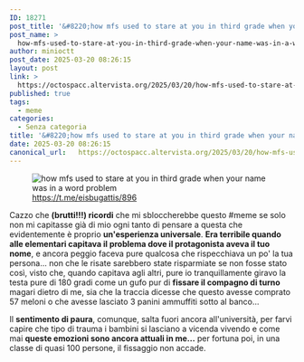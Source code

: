 ```yaml
---
ID: 18271
post_title: '&#8220;how mfs used to stare at you in third grade when your name was in a word problem&#8221; — &#8220;come gli stronzi ti guardavano in terza elementare quando c&#8217;era il tuo nome in un problema&#8221;'
post_name: >
  how-mfs-used-to-stare-at-you-in-third-grade-when-your-name-was-in-a-word-problem-come-gli-stronzi-ti-guardavano-in-terza-elementare-quando-cera-il-tuo-nome-in-un-problema
author: minioctt
post_date: 2025-03-20 08:26:15
layout: post
link: >
  https://octospacc.altervista.org/2025/03/20/how-mfs-used-to-stare-at-you-in-third-grade-when-your-name-was-in-a-word-problem-come-gli-stronzi-ti-guardavano-in-terza-elementare-quando-cera-il-tuo-nome-in-un-problema/
published: true
tags:
  - meme
categories:
  - Senza categoria
title: '&#8220;how mfs used to stare at you in third grade when your name was in a word problem&#8221; — &#8220;come gli stronzi ti guardavano in terza elementare quando c&#8217;era il tuo nome in un problema&#8221;'
date: 2025-03-20 08:26:15
canonical_url:   https://octospacc.altervista.org/2025/03/20/how-mfs-used-to-stare-at-you-in-third-grade-when-your-name-was-in-a-word-problem-come-gli-stronzi-ti-guardavano-in-terza-elementare-quando-cera-il-tuo-nome-in-un-problema/
---
```

<!-- wp:image {"id":18270,"sizeSlug":"large","linkDestination":"none"} -->
<figure class="wp-block-image size-large"><img src="{{site.cdnurl}}/assets/uploads/2025/03/photo_5925020076640160063_x3173714967802485674-320x399.jpg" alt="how mfs used to
stare at you in third grade
when your name was in a
word problem" class="wp-image-18270"/><figcaption class="wp-element-caption"><a href="https://t.me/eisbugattis/896">https://t.me/eisbugattis/896</a></figcaption></figure>
<!-- /wp:image -->

<!-- wp:paragraph -->
<p>Cazzo che <strong>(brutti!!!) ricordi</strong> che mi sbloccherebbe questo #meme se solo non mi capitasse già di mio ogni tanto di pensare a questa che evidentemente è proprio <strong>un'esperienza universale</strong>. <strong>Era terribile quando alle elementari capitava il problema dove il protagonista aveva il tuo nome</strong>, e ancora peggio faceva pure qualcosa che rispecchiava un po' la tua persona... non che le risate sarebbero state risparmiate se non fosse stato così, visto che, quando capitava agli altri, pure io tranquillamente giravo la testa pure di 180 gradi come un gufo pur di <strong>fissare il compagno di turno</strong> magari dietro di me, sia che la traccia dicesse che questo avesse comprato 57 meloni o che avesse lasciato 3 panini ammuffiti sotto al banco...</p>
<!-- /wp:paragraph -->

<!-- wp:paragraph -->
<p>Il <strong>sentimento di paura</strong>, comunque, salta fuori ancora all'università, per farvi capire che tipo di trauma i bambini si lasciano a vicenda vivendo e come mai <strong>queste emozioni sono ancora attuali in me...</strong> per fortuna poi, in una classe di quasi 100 persone, il fissaggio non accade.</p>
<!-- /wp:paragraph -->